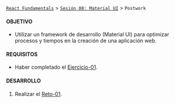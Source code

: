 [`React Fundamentals`](../../README.md) > [`Sesión 08: Material UI`](../Readme.md) > `Postwork`

#### OBJETIVO
+ Utilizar un framework de desarrollo (Material UI) para optimizar procesos y tiempos en la creación de una aplicación web.

#### REQUISITOS

-  Haber completado el [Ejercicio-01](../Ejercicio-01).

#### DESARROLLO

1. Realizar el [Reto-01](../Reto-01).
